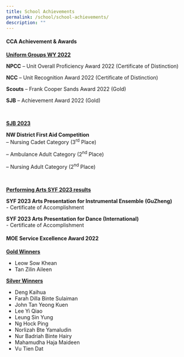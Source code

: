 ```yaml
---
title: School Achievements
permalink: /school/school-achievements/
description: ""
---
```

<h4>CCA Achievement &amp; Awards</h4>
<p><strong><u>Uniform Groups WY 2022</u></strong></p>
<p><strong>NPCC</strong> – Unit Overall Proficiency Award 2022 (Certificate of Distinction)</p>
<p><strong>NCC</strong> – Unit Recognition Award 2022 (Certificate of Distinction)</p>
<p><strong>Scouts</strong> – Frank Cooper Sands Award 2022 (Gold)</p>
<p><strong>SJB</strong> – Achievement Award 2022 (Gold)</p>
<p>&nbsp;</p>
<p><strong><u>SJB 2023</u></strong></p>
<p><strong>NW District First Aid Competition</strong><br>– Nursing Cadet Category (3<sup>rd</sup> Place)</p>
<p>– Ambulance Adult Category (2<sup>nd</sup> Place)</p>
<p>– Nursing Adult Category (2<sup>nd</sup> Place)</p>
<p>&nbsp;</p>
<p><strong><u>Performing Arts SYF 2023 results</u></strong></p>
<p><strong>SYF 2023 Arts Presentation for Instrumental Ensemble</strong> <strong>(GuZheng)</strong> <br>- Certificate of Accomplishment</p>
<p><strong>SYF 2023 Arts Presentation for Dance (International)</strong> <br>- Certificate of Accomplishment</p>
<h4>MOE Service Excellence Award 2022</h4>
<p><span style="text-decoration: underline;"><strong>Gold Winners</strong></span></p>
<ul>
<li>Leow Sow Khean</li>
<li>Tan Zilin Aileen</li>
</ul>
<p><span style="text-decoration: underline;"><strong>Silver Winners</strong></span></p>
<ul>
<li>Deng Kaihua</li>
<li>Farah Dilla Binte Sulaiman</li>
<li>John Tan Yeong Kuen</li>
<li>Lee Yi Qiao</li>
<li>Leung Sin Yung</li>
<li>Ng Hock Ping</li>
<li>Norlizah Bte Yamaludin</li>
<li>Nur Badriah Binte Hairy</li>
<li>Mahamudha Haja Maideen</li>
<li>Vu Tien Dat</li>
</ul>